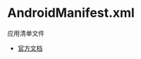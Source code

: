 # AndroidManifest.xml

应用清单文件

* [官方文档](https://developer.android.com/guide/topics/manifest/manifest-intro.html)
